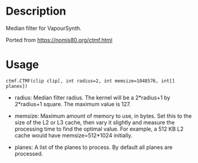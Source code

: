 Description
================

Median filter for VapourSynth.

Ported from https://nomis80.org/ctmf.html

Usage
=====

    ctmf.CTMF(clip clip[, int radius=2, int memsize=1048576, int[] planes])

- radius: Median filter radius. The kernel will be a 2\*radius+1 by 2\*radius+1 square. The maximum value is 127.

- memsize: Maximum amount of memory to use, in bytes. Set this to the size of the L2 or L3 cache, then vary it slightly and measure the processing time to find the optimal value. For example, a 512 KB L2 cache would have memsize=512*1024 initially.

- planes: A list of the planes to process. By default all planes are processed.
